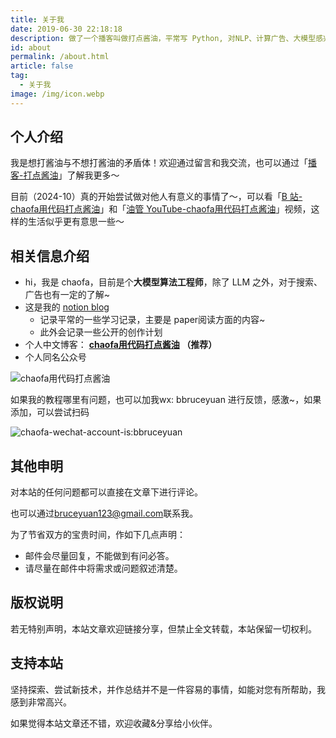 ```yaml
---
title: 关于我
date: 2019-06-30 22:18:18
description: 做了一个播客叫做打点酱油，平常写 Python, 对NLP、计算广告、大模型感兴趣，尝试做一些有意义的事情
id: about
permalink: /about.html
article: false
tag:
  - 关于我
image: /img/icon.webp
---
```


## 个人介绍

我是想打酱油与不想打酱油的矛盾体！欢迎通过留言和我交流，也可以通过「[播客-打点酱油](https://www.xiaoyuzhoufm.com/podcast/625a89560cab7e0abb960b6d)」了解我更多～

目前（2024-10）真的开始尝试做对他人有意义的事情了～，可以看「[B 站-chaofa用代码打点酱油](https://space.bilibili.com/12420432)」和「[油管 YouTube-chaofa用代码打点酱油](https://www.youtube.com/@bbruceyuan)」视频，这样的生活似乎更有意思一些～


## 相关信息介绍
- hi，我是 chaofa，目前是个**大模型算法工程师**，除了 LLM 之外，对于搜索、广告也有一定的了解~
- 这是我的 [notion blog](https://chaofa.notion.site/11a569b3ecce49b2826d679f5e2fdb54)
    - 记录平常的一些学习记录，主要是 paper阅读方面的内容~
    - 此外会记录一些公开的创作计划
- 个人中文博客： **[chaofa用代码打点酱油](https://yuanchaofa.com) （推荐）**
- 个人同名公众号

![chaofa用代码打点酱油](https://yuanchaofa.com/llms-zero-to-hero/chaofa-wechat-official-account.png)


如果我的教程哪里有问题，也可以加我wx: bbruceyuan 进行反馈，感激~，如果添加，可以尝试扫码

![chaofa-wechat-account-is:bbruceyuan](https://yuanchaofa.com/llms-zero-to-hero/wechat-account-bbruceyuan.png)


## 其他申明

对本站的任何问题都可以直接在文章下进行评论。

也可以通过[bruceyuan123@gmail.com](mailto:bbruceyuan<bruceyuan123@gmail.com>?subject=【来自】bbruceyuan的博客)联系我。

为了节省双方的宝贵时间，作如下几点声明：

- 邮件会尽量回复，不能做到有问必答。
- 请尽量在邮件中将需求或问题叙述清楚。

## 版权说明

若无特别声明，本站文章欢迎链接分享，但禁止全文转载，本站保留一切权利。

## 支持本站

坚持探索、尝试新技术，并作总结并不是一件容易的事情，如能对您有所帮助，我感到非常高兴。

如果觉得本站文章还不错，欢迎收藏&分享给小伙伴。
